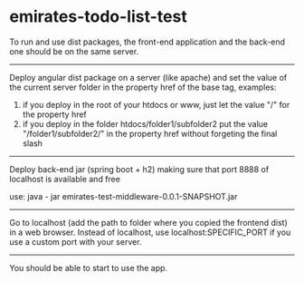 # emirates-todo-list-test

To run and use dist packages, the front-end application and the back-end one should be on the same server.

---

Deploy angular dist package on a server (like apache) and set the value of the current server folder in the property href of the base tag, examples:
1. if you deploy in the root of your htdocs or www, just let the value "/" for the property href
2. if you deploy in the folder htdocs/folder1/subfolder2 put the value "/folder1/subfolder2/" in the property href without forgeting the final slash

---

Deploy back-end jar (spring boot + h2) making sure that port 8888 of localhost is available and free

use: java - jar emirates-test-middleware-0.0.1-SNAPSHOT.jar

---

Go to localhost (add the path to folder where you copied the frontend dist) in a web browser.
Instead of localhost, use localhost:SPECIFIC_PORT if you use a custom port with your server.

---

You should be able to start to use the app.
